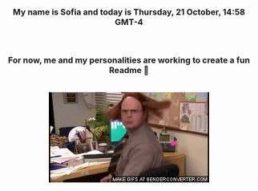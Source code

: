 


<div align="center">
<h3 >My name is Sofia and today is Thursday, 21 October, 14:58 GMT-4</h3><br>
<h3 >For now, me and my personalities are working to create a fun Readme 👋
</h3><br>
<img src='img/dwight.gif' alt='working...'/>
</div>
